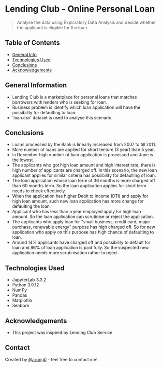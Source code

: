 # Lending Club - Online Personal Loan
> Analyse the data using Exploratory Data Analysis and decide whether the applicant is eligible for the loan.


## Table of Contents
* [General Info](#general-information)
* [Technologies Used](#technologies-used)
* [Conclusions](#conclusions)
* [Acknowledgements](#acknowledgements)

<!-- You can include any other section that is pertinent to your problem -->

## General Information
- Lending Club is a marketplace for personal loans that matches borrowers with lenders who is seeking for loan.
- Business problem is identify which loan application will have the possibility for defaulting to loan.
- 'loan.csv' dataset is used to analyse this scenario.

<!-- You don't have to answer all the questions - just the ones relevant to your project. -->

## Conclusions
- Loans processed by the Bank is linearly increased from 2007 to till 2011.
- More number of loans are applied for short tenture (3 year) than 5 year.
- In December high number of loan application is processed and June is the lowest.
- The applicants who got high loan amount and high interest rate, there is high number of applicants are charged off. In this scenario, the new loan applicant applies for similar criteria has possibility for defaulting of loan.
- The loan application whose loan term of 36 months is more charged off than 60 months term. So the loan application applies for short term needs to check effectively.
- When the application has higher Debit to Income (DTI) and apply for high loan amount, such new loan application has more change for defaulting the loan.
- Applicant who has less than a year employed apply for high loan amount. So the loan application can scrutinise or reject the application.
- The applicants who apply loan for "small business, credit card, major purchase, renewable energy" purpose has high charged off. So for new application who apply on this purpose has high chance of defaulting to loan.
- Around 14% applicants have charged off and possibility to default for loan and 86% of loan application is paid fully. So the suspected new application needs more scrutinisation rather to reject.

<!-- You don't have to answer all the questions - just the ones relevant to your project. -->


## Technologies Used
- JupyterLab 3.3.2
- Python 3.9.12
- NumPy
- Pandas
- Matplotlib
- Seaborn


## Acknowledgements
- This project was inspired by Lending Club Service. 
<!--- 
- This project was based on [similar tutorial](https://drive.google.com/drive/folders/1vRruQCzrtOS_iZrDtA74DWMadpmBAA9B).
--->


## Contact
Created by [@arung0](https://github.com/arung0) - feel free to contact me!


<!-- Optional -->
<!-- ## License -->
<!-- This project is open source and available under the [... License](). -->

<!-- You don't have to include all sections - just the one's relevant to your project -->
